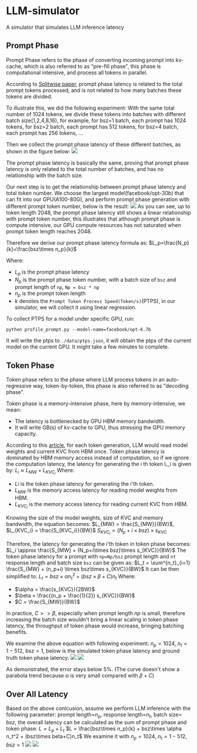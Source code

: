 # LLM-simulator
A simulator that simulates LLM inference latency

## Prompt Phase
Prompt Phase refers to the phase of converting incoming prompt into kv-cache, which is also referred to as "pre-fill phase", this phase is computational intensive, and process all tokens in parallel.

According to [Splitwise paper](https://arxiv.org/abs/2311.18677), prompt phase latency is related to the total prompt tokens processed, and is not related to how many batches these tokens are divided.

To illustrate this, we did the following experiment:
With the same total number of 1024 tokens, we divide these tokens into batches with different batch size(1,2,4,8,16), for example, for bsz=1 batch, each prompt has 1024 tokens, for bsz=2 batch, each prompt has 512 tokens, for bsz=4 batch, each prompt has 256 tokens, ...

Then we collect the prompt phase latency of these different batches, as shown in the figure below:
![](figs/prompt-latency-1024tokens.png)

The prompt phase latency is basically the same, proving that prompt phase latency is only related to the total number of batches, and has no relationship with the batch size.

Our next step is to get the relationship between prompt phase latency and total token number. We choose the largest model(facebook/opt-30b) that can fit into our GPU(A100-80G), and perform prompt phase generation with different prompt token number, below is the result:
![](figs/opt-30b-prompt-latencys.png)
As you can see, up to token length 2048, the prompt phase latency still shows a linear relationship with prompt token number, this illustrates that although prompt phase is compute intensive, our GPU compute resources has not saturated when prompt token length reaches 2048.

Therefore we derive our prompt phase latency formula as:
$L_p=\frac{N_p}{k}=\frac{bsz\times n_p}{k}$

Where:
 * $L_p$ is the prompt phase latency
 * $N_p$ is the prompt phase token number, with a batch size of `bsz` and prompt length of `np`,  `Np = bsz * np`
 * $n_p$ is the prompt token length
 * $k$ denotes the `Prompt Token Process Speed(Token/s)`(PTPS), in our simulator, we will collect it using linear regression.

To collect PTPS for a model under specific GPU, run:
```
python profile_prompt.py --model-name=facebook/opt-6.7b
```
It will write the ptps to `./data/ptps.json`, it will obtain the ptps of the current model on the current GPU.
It might take a few minutes to complete.

## Token Phase
Token phase refers to the phase where LLM process tokens in an auto-regressive way, token-by-token, this phase is also referred to as "decoding phase".

Token phase is a memory-intensive phase, here by memory-intensive, we mean:
* The latency is bottlenecked by GPU HBM memory bandwidth.
* It will write GB(s) of kv-cache to GPU, thus stressing the GPU memory capacity.

According to this [article](https://www.databricks.com/blog/llm-inference-performance-engineering-best-practices), for each token generation, LLM would read model weights and current KVC from HBM once. Token phase latency is dominated by HBM memory access instead of computation, so if we ignore the computation latency, the latency for generating the i th token L_i is given by:
$L_i \approx L_{MW} + L_{KVC_i}$
Where:
* $Li$ is the token phase latency for generating the i'th token.
* $L_{MW}$ is the memory access latency for reading model weights from HBM.
* $L_{KVC_i}$ is the memory access latency for reading current KVC from HBM.

Knowing the size of the model weights, size of KVC and memory bandwidth, the equation becomes:
$L_{MW} = \frac{S_{MW}}{BW}$, $L_{KVC_i} = \frac{S_{KVC_i}}{BW}$
$S_{KVC_i} = (N_p + i \times bsz)\times s_{KVC}$

Therefore, the latency for generating the i'th token in token phase becomes:
$L_i \approx \frac{S_{MW} + (N_p+i\times bsz)\times s_{KVC}}{BW}$
The token phase latency for a prompt with `np=Np/bsz` prompt length and `nt` response length and batch size `bsz` can be given as:
$L_t = \sum^{n_t}_{i=1} \frac{S_{MW} + (n_p+i) \times bsz\times s_{KVC}}{BW}$
It can be then simplified to:
$L_t = bsz\times \alpha n_t^2 + (bsz\times \beta + C) n_t$
Where:
* $\alpha = \frac{s_{KVC}}{2BW}$
* $\beta = \frac{(n_p + \frac{1}{2}) s_{KVC}}{BW}$
* $C = \frac{S_{MW}}{BW}$

In practice, $C >> \beta$, especially when prompt length $np$ is small, therefore increasing the batch size wouldn't bring a linear scaling in token phase latency, the throughput of token phase would increase, bringing batching benefits.

We examine the above equation with following experiment:
$n_p=1024$, $n_t=1-512$, $bsz=1$, below is the simulated token phase latency and ground truth token phase latency:
![](figs/opt-6.7b-token-latency-bsz-1.png) ![](figs/opt-6.7b-error-1.png)

As demonstrated, the error stays below 5%.
(The curve doesn't show a parabola trend because $\alpha$ is very small compared with $\beta + C$)

## Over All Latency
Based on the above conlcusion, assume we perform LLM inference with the following parameter:
prompt length=$n_p$, response length=$n_t$, batch size= $bsz$, the overall latency can be calculated as the sum of prompt phase and token phase:
$L = L_p + L_t$
$L = \frac{bsz\times n_p}{k} + bsz\times \alpha n_t^2 + (bsz\times beta+C)n_t$
We examine it with $n_p=1024$, $n_t=1-512$, $bsz=1$
![](figs/opt-6.7b-total-latency-bsz-1.png)
![](figs/opt-6.7b-total-error-1.png)

